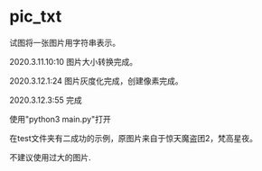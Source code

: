 # pic_txt
试图将一张图片用字符串表示。

2020.3.11.10:10 图片大小转换完成。

2020.3.12.1:24 图片灰度化完成，创建像素完成。

2020.3.12.3:55 完成

使用"python3 main.py"打开

在test文件夹有二成功的示例，原图片来自于惊天魔盗团2，梵高星夜。

不建议使用过大的图片.